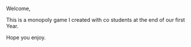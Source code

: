Welcome,

This is a monopoly game I created with co students at the end of our first Year.

Hope you enjoy.
